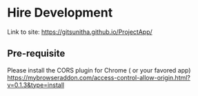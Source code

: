 # Hire Development

Link to site:
https://gitsunitha.github.io/ProjectApp/

## Pre-requisite
Please install the CORS plugin for Chrome ( or your favored app)
https://mybrowseraddon.com/access-control-allow-origin.html?v=0.1.3&type=install



